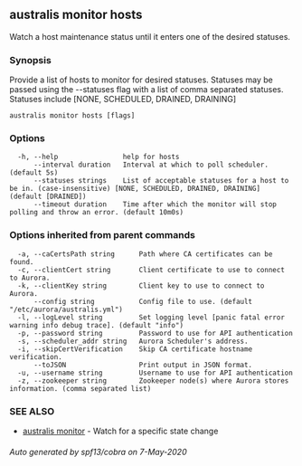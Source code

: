 ## australis monitor hosts

Watch a host maintenance status until it enters one of the desired statuses.

### Synopsis

Provide a list of hosts to monitor for desired statuses. Statuses may be passed using the --statuses
flag with a list of comma separated statuses. Statuses include [NONE, SCHEDULED, DRAINED, DRAINING]

```
australis monitor hosts [flags]
```

### Options

```
  -h, --help                help for hosts
      --interval duration   Interval at which to poll scheduler. (default 5s)
      --statuses strings    List of acceptable statuses for a host to be in. (case-insensitive) [NONE, SCHEDULED, DRAINED, DRAINING] (default [DRAINED])
      --timeout duration    Time after which the monitor will stop polling and throw an error. (default 10m0s)
```

### Options inherited from parent commands

```
  -a, --caCertsPath string      Path where CA certificates can be found.
  -c, --clientCert string       Client certificate to use to connect to Aurora.
  -k, --clientKey string        Client key to use to connect to Aurora.
      --config string           Config file to use. (default "/etc/aurora/australis.yml")
  -l, --logLevel string         Set logging level [panic fatal error warning info debug trace]. (default "info")
  -p, --password string         Password to use for API authentication
  -s, --scheduler_addr string   Aurora Scheduler's address.
  -i, --skipCertVerification    Skip CA certificate hostname verification.
      --toJSON                  Print output in JSON format.
  -u, --username string         Username to use for API authentication
  -z, --zookeeper string        Zookeeper node(s) where Aurora stores information. (comma separated list)
```

### SEE ALSO

* [australis monitor](australis_monitor.md)	 - Watch for a specific state change

###### Auto generated by spf13/cobra on 7-May-2020
